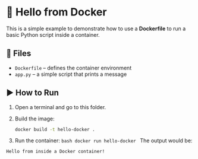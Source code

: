 # 🐳 Hello from Docker

This is a simple example to demonstrate how to use a **Dockerfile** to run a basic Python script inside a container.

## 📄 Files

- `Dockerfile` – defines the container environment
- `app.py` – a simple script that prints a message

## ▶️ How to Run

1. Open a terminal and go to this folder.
2. Build the image:

   ```bash
   docker build -t hello-docker .
   ```

3. Run the container:
   `bash
    docker run hello-docker
    `
   The output would be:

```
Hello from inside a Docker container!
```
